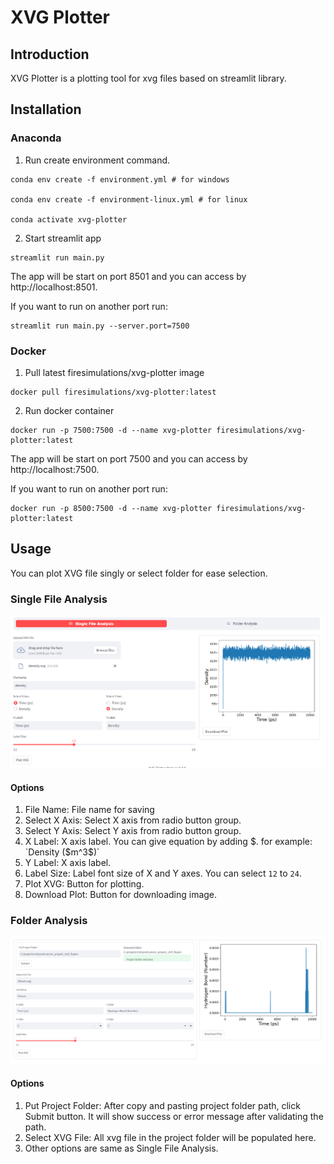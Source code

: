 # XVG Plotter

## Introduction

XVG Plotter is a plotting tool for xvg files based on streamlit library.

## Installation

### Anaconda

1. Run create environment command.

```shell
conda env create -f environment.yml # for windows

conda env create -f environment-linux.yml # for linux

conda activate xvg-plotter
```

2. Start streamlit app

```shell
streamlit run main.py
```

The app will be start on port 8501 and you can access by http://localhost:8501.

If you want to run on another port run:

```shell
streamlit run main.py --server.port=7500
```

### Docker

1. Pull latest firesimulations/xvg-plotter image

```shell
docker pull firesimulations/xvg-plotter:latest
```

2. Run docker container

```shell
docker run -p 7500:7500 -d --name xvg-plotter firesimulations/xvg-plotter:latest 
```

The app will be start on port 7500 and you can access by http://localhost:7500.

If you want to run on another port run:

```shell
docker run -p 8500:7500 -d --name xvg-plotter firesimulations/xvg-plotter:latest 
```

## Usage

You can plot XVG file singly or select folder for ease selection.

### Single File Analysis

![Single File Analysis - Full View](images%2F03.png)

#### Options

1. File Name: File name for saving
2. Select X Axis: Select X axis from radio button group.
3. Select Y Axis: Select Y axis from radio button group.
4. X Label: X axis label. You can give equation by adding $. for example: `Density ($m^3$)`
5. Y Label: X axis label.
6. Label Size: Label font size of X and Y axes. You can select `12` to `24`.
7. Plot XVG: Button for plotting.
8. Download Plot: Button for downloading image.

### Folder Analysis

![Folder Analysis - Full View](images%2F02.png)

#### Options

1. Put Project Folder: After copy and pasting project folder path, click Submit button. It will show success or error message after validating the path.
2. Select XVG File: All xvg file in the project folder will be populated here.
3. Other options are same as Single File Analysis.
